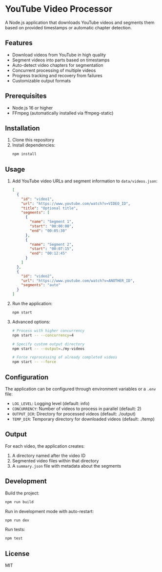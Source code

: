 # YouTube Video Processor

A Node.js application that downloads YouTube videos and segments them based on provided timestamps or automatic chapter detection.

## Features

- Download videos from YouTube in high quality
- Segment videos into parts based on timestamps
- Auto-detect video chapters for segmentation
- Concurrent processing of multiple videos
- Progress tracking and recovery from failures
- Customizable output formats

## Prerequisites

- Node.js 16 or higher
- FFmpeg (automatically installed via ffmpeg-static)

## Installation

1. Clone this repository
2. Install dependencies:
   ```bash
   npm install
   ```

## Usage

1. Add YouTube video URLs and segment information to `data/videos.json`:

   ```json
   [
     {
       "id": "video1",
       "url": "https://www.youtube.com/watch?v=VIDEO_ID",
       "title": "Optional title",
       "segments": [
         {
           "name": "Segment 1",
           "start": "00:00:00",
           "end": "00:05:30"
         },
         {
           "name": "Segment 2",
           "start": "00:07:15",
           "end": "00:12:45"
         }
       ]
     },
     {
       "id": "video2",
       "url": "https://www.youtube.com/watch?v=ANOTHER_ID",
       "segments": "auto"
     }
   ]
   ```

2. Run the application:

   ```bash
   npm start
   ```

3. Advanced options:

   ```bash
   # Process with higher concurrency
   npm start -- --concurrency=4

   # Specify custom output directory
   npm start -- --output=./my-videos

   # Force reprocessing of already completed videos
   npm start -- --force
   ```

## Configuration

The application can be configured through environment variables or a `.env` file:

- `LOG_LEVEL`: Logging level (default: info)
- `CONCURRENCY`: Number of videos to process in parallel (default: 2)
- `OUTPUT_DIR`: Directory for processed videos (default: ./output)
- `TEMP_DIR`: Temporary directory for downloaded videos (default: ./temp)

## Output

For each video, the application creates:

1. A directory named after the video ID
2. Segmented video files within that directory
3. A `summary.json` file with metadata about the segments

## Development

Build the project:

```bash
npm run build
```

Run in development mode with auto-restart:

```bash
npm run dev
```

Run tests:

```bash
npm test
```

## License

MIT

